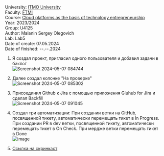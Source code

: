 University: [ITMO University](https://itmo.ru/ru/)  
Faculty: [FTMI](https://ftmi.itmo.ru/)  
Course: [Cloud platforms as the basis of technology entrepreneurship](https://itmo-ict-faculty.github.io/cloud-platforms-as-the-basis-of-technology-entrepreneurship/)  
Year: 2023/2024  
Group: U4125  
Author: Malanin Sergey Olegovich  
Lab: Lab5  
Date of create: 07.05.2024  
Date of finished: --.--.2024  
  
1. Я создал проект, пригласил одного пользователя и добавил задачи в бэклог  
![Screenshot 2024-05-07 084744](https://github.com/Aelirennnn/2023_2024-cloud-platforms-as-the-basis-of-technology-entrepreneurship-u4125-malanin_s_o/assets/125411403/b7087245-6b59-445a-b5d7-d3bb173c9d1b)  
  
2. Далее создал колонке "На проверке"  
![Screenshot 2024-05-07 085302](https://github.com/Aelirennnn/2023_2024-cloud-platforms-as-the-basis-of-technology-entrepreneurship-u4125-malanin_s_o/assets/125411403/0dddea91-4117-4401-8f7a-aeaa3be45cad)  
  
3. Присоединил Github к Jira с помощью приложения Giuhub for Jira и сделал Backfill  
![Screenshot 2024-05-07 091045](https://github.com/Aelirennnn/2023_2024-cloud-platforms-as-the-basis-of-technology-entrepreneurship-u4125-malanin_s_o/assets/125411403/ebbbee33-19da-48f0-97ee-47f43443656d)  
  
4. Создал три автоматизации: При создании ветки на GitHub, посвященной тикету, автоматически перемещать тикет в In Progress. При создании PR в dev ветки, посвященной тикету, автоматически перемещать тикет в On Check. При мердже ветки перемещать тикет в Done  
![image](https://github.com/Aelirennnn/2023_2024-cloud-platforms-as-the-basis-of-technology-entrepreneurship-u4125-malanin_s_o/assets/125411403/9f1e6def-669c-4aa5-847e-96b335688bf4)  
  
5. [Ссылка на скринкаст](https://drive.google.com/file/d/1NAjHwzeXeSOY1PLmUPOyT5k4avAXdlQB/view?usp=sharing)  
